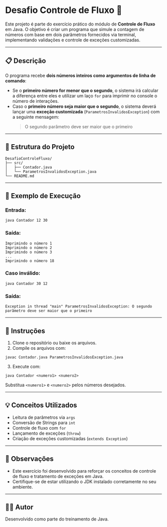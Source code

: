 # Desafio Controle de Fluxo 🚀

Este projeto é parte do exercício prático do módulo de **Controle de Fluxo** em Java. O objetivo é criar um programa que simule a contagem de números com base em dois parâmetros fornecidos via terminal, implementando validações e controle de exceções customizadas.

---

## 📋 Descrição

O programa recebe **dois números inteiros como argumentos de linha de comando**:

- Se o **primeiro número for menor que o segundo**, o sistema irá calcular a diferença entre eles e utilizar um laço `for` para imprimir no console o número de interações.
- Caso o **primeiro número seja maior que o segundo**, o sistema deverá lançar uma **exceção customizada** (`ParametrosInvalidosException`) com a seguinte mensagem:
  > O segundo parâmetro deve ser maior que o primeiro

---

## 📁 Estrutura do Projeto

```
DesafioControleFluxo/
├── src/
│   ├── Contador.java
│   └── ParametrosInvalidosException.java
└── README.md
```

---

## 🧠 Exemplo de Execução

### Entrada:

```
java Contador 12 30
```

### Saída:

```
Imprimindo o número 1
Imprimindo o número 2
Imprimindo o número 3
...
Imprimindo o número 18
```

### Caso inválido:

```
java Contador 30 12
```

### Saída:

```
Exception in thread "main" ParametrosInvalidosException: O segundo parâmetro deve ser maior que o primeiro
```

---

## 🧾 Instruções

1. Clone o repositório ou baixe os arquivos.
2. Compile os arquivos com:

```
javac Contador.java ParametrosInvalidosException.java
```

3. Execute com:

```
java Contador <numero1> <numero2>
```

Substitua `<numero1>` e `<numero2>` pelos números desejados.

---

## 💡 Conceitos Utilizados

- Leitura de parâmetros via `args`
- Conversão de Strings para `int`
- Controle de fluxo com `for`
- Lançamento de exceções (`throw`)
- Criação de exceções customizadas (`extends Exception`)

---

## 📌 Observações

- Este exercício foi desenvolvido para reforçar os conceitos de controle de fluxo e tratamento de exceções em Java.
- Certifique-se de estar utilizando o JDK instalado corretamente no seu ambiente.

---

## 🧑‍💻 Autor

Desenvolvido como parte do treinamento de Java.
